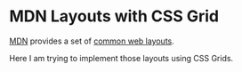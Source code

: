 # MDN Layouts with CSS Grid
[MDN](https://developer.mozilla.org) provides a set of [common web layouts](https://developer.mozilla.org/en-US/docs/Learn/Common_questions/Common_web_layouts).

Here I am trying to implement those layouts using CSS Grids.